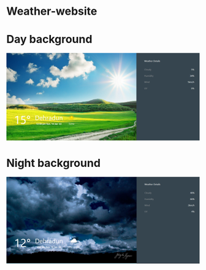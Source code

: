# Weather-website

# Day background
![](img/SS-sunny.PNG)
# Night background
![](img/nghtweather.PNG)
